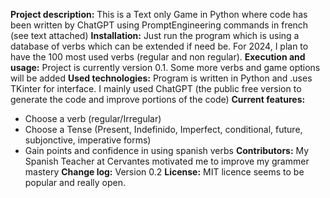 **Project description:**
This is a Text only Game in Python where code has been written by ChatGPT using PromptEngineering commands in french (see text attached)
**Installation:**
Just run the program which is using a database of verbs which can be extended if need be. For 2024, I plan to have the 100 most used verbs (regular and non regular).
**Execution and usage:**
Project is currently version 0.1. Some more verbs and game options will be added
**Used technologies:** Program is written in Python and .uses TKinter for interface. I mainly used ChatGPT (the public free version to generate the code and improve portions of the code)
**Current features:**
- Choose a verb (regular/Irregular) 
- Choose a Tense (Present, Indefinido, Imperfect, conditional, future, subjonctive, imperative forms)
- Gain points and confidence in using spanish verbs
**Contributors:** My Spanish Teacher at Cervantes motivated me to improve my grammer mastery 
**Change log:** Version 0.2
**License:** MIT licence seems to be popular and really open.